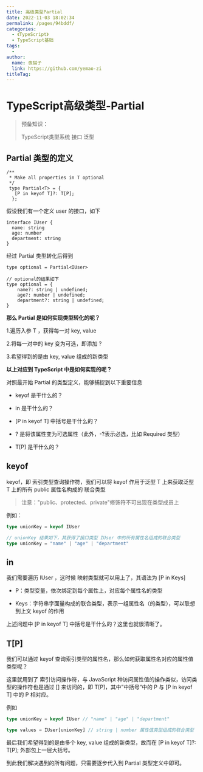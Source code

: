 ```yaml
---
title: 高级类型Partial
date: 2022-11-03 18:02:34
permalink: /pages/94bddf/
categories:
  - 《TypeScript》
  - TypeScript基础
tags:
  - 
author: 
  name: 夜猫子
  link: https://github.com/yemao-zi
titleTag: 
---
```

# TypeScript高级类型-Partial

> 预备知识：
>
> TypeScript类型系统
> 接口
> 泛型

## Partial 类型的定义

```tsx
/**
 * Make all properties in T optional
 */
 type Partial<T> = {
   [P in keyof T]?: T[P];
  };

```

假设我们有一个定义 user 的接口，如下

```tsx
interface IUser {
  name: string
  age: number
  department: string
}
```

经过 Partial 类型转化后得到

```tsx
type optional = Partial<IUser>

// optional的结果如下
type optional = {
    name?: string | undefined;
    age?: number | undefined;
    department?: string | undefined;
}
```

**那么 Partial<T> 是如何实现类型转化的呢？**

1.遍历入参 T ，获得每一对 key, value

2.将每一对中的 key 变为可选，即添加 ?

3.希望得到的是由 key, value 组成的新类型



**以上对应到 TypeScript 中是如何实现的呢？**

对照最开始 Partial 的类型定义，能够捕捉到以下重要信息

- keyof 是干什么的？


- in 是干什么的？


- [P in keyof T] 中括号是干什么的？
- ? 是将该属性变为可选属性（此外，-?表示必选，比如 Required 类型）


- T[P] 是干什么的？


## keyof

keyof，即 索引类型查询操作符，我们可以将 keyof 作用于泛型 T 上来获取泛型 T 上的所有 public 属性名构成的 联合类型

> 注意："public、protected、private"修饰符不可出现在类型成员上

例如：

```ts
type unionKey = keyof IUser

// unionKey 结果如下，其获得了接口类型 IUser 中的所有属性名组成的联合类型
type unionKey = "name" | "age" | "department"
```

## in

我们需要遍历 IUser ，这时候 映射类型就可以用上了，其语法为 [P in Keys]

- P：类型变量，依次绑定到每个属性上，对应每个属性名的类型

- Keys：字符串字面量构成的联合类型，表示一组属性名（的类型），可以联想到上文 keyof 的作用

上述问题中 [P in keyof T] 中括号是干什么的？这里也就很清晰了。

## T[P]

我们可以通过 keyof 查询索引类型的属性名，那么如何获取属性名对应的属性值类型呢？

这里就用到了 索引访问操作符，与 JavaScript 种访问属性值的操作类似，访问类型的操作符也是通过 [] 来访问的，即 T[P]，其中”中括号“中的 P 与 [P in keyof T] 中的 P 相对应。

例如

```ts
type unionKey = keyof IUser // "name" | "age" | "department"

type values = IUser[unionKey] // string | number 属性值类型组成的联合类型
```


最后我们希望得到的是由多个 key, value 组成的新类型，故而在 [P in keyof T]?: T[P]; 外部包上一层大括号。

到此我们解决遇到的所有问题，只需要逐步代入到 Partial 类型定义中即可。
